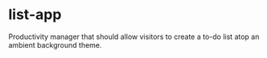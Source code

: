 # list-app
Productivity manager that should allow visitors to create a to-do list atop an ambient background theme.
